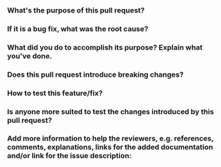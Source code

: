 <!---
Thank you for contributing, please fill these checks and give more information about the changes you're introducing.
Many of these questions are optional, but please keep in mind that a better description leads to a better review.
For questions that don't apply to your changes, just delete it's section.

Please check if the pull request fulfills these requirements:
1. The commit messages follow our [guidelines](https://3778.atlassian.net/wiki/spaces/ENG/pages/252543089/How+We+Use+GitHub);
2. Tests for the changes have been added/performed;
3. Docs have been added/updated.

If you need the help of any person or team to apply these changes, please `@` them in the end of the description and mark them as reviewers.

You should delete this commented instructions from the PR description.
--->
### What's the purpose of this pull request?


### If it is a bug fix, what was the root cause?


### What did you do to accomplish its purpose? Explain what you've done.


### Does this pull request introduce breaking changes?


### How to test this feature/fix?


### Is anyone more suited to test the changes introduced by this pull request?


### Add more information to help the reviewers, e.g. references, comments, explanations, links for the added documentation and/or link for the issue description:
